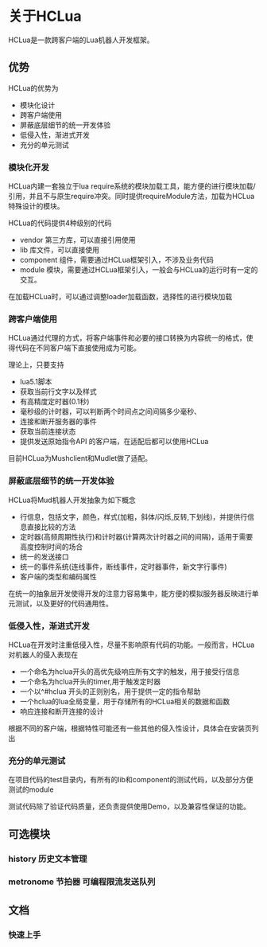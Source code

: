 # 关于HCLua

HCLua是一款跨客户端的Lua机器人开发框架。

## 优势
HCLua的优势为
* 模块化设计
* 跨客户端使用
* 屏蔽底层细节的统一开发体验
* 低侵入性，渐进式开发
* 充分的单元测试

### 模块化开发

HCLua内建一套独立于lua require系统的模块加载工具，能方便的进行模块加载/引用，并且不与原生require冲突。同时提供requireModule方法，加载为HCLua特殊设计的模块。

HCLua的代码提供4种级别的代码
* vendor 第三方库，可以直接引用使用
* lib 库文件，可以直接使用
* component 组件，需要通过HCLua框架引入，不涉及业务代码
* module 模块，需要通过HCLua框架引入，一般会与HCLua的运行时有一定的交互。

在加载HCLua时，可以通过调整loader加载函数，选择性的进行模块加载

### 跨客户端使用

HCLua通过代理的方式，将客户端事件和必要的接口转换为内容统一的格式，使得代码在不同客户端下直接使用成为可能。

理论上，只要支持
* lua5.1脚本
* 获取当前行文字以及样式
* 有高精度定时器(0.1秒)
* 毫秒级的计时器，可以判断两个时间点之间间隔多少毫秒、
* 连接和断开服务器的事件
* 获取当前连接状态
* 提供发送原始指令API
的客户端，在适配后都可以使用HCLua

目前HCLua为Mushclient和Mudlet做了适配。

### 屏蔽底层细节的统一开发体验

HCLua将Mud机器人开发抽象为如下概念

* 行信息，包括文字，颜色，样式(加粗，斜体/闪烁,反转,下划线)，并提供行信息直接比较的方法
* 定时器(高频周期性执行)和计时器(计算两次计时器之间的间隔)，适用于需要高度控制时间的场合
* 统一的发送接口
* 统一的事件系统(连线事件，断线事件，定时器事件，新文字行事件)
* 客户端的类型和编码属性

在统一的抽象层开发使得开发的注意力容易集中，能方便的模拟服务器反映进行单元测试，以及更好的代码通用性。

### 低侵入性，渐进式开发

HCLua在开发时注重低侵入性，尽量不影响原有代码的功能。一般而言，HCLua对机器人的侵入表现在
* 一个命名为hclua开头的高优先级响应所有文字的触发，用于接受行信息
* 一个命名为hclua开头的timer,用于触发定时器
* 一个以^#hclua 开头的正则别名，用于提供一定的指令帮助
* 一个hclua的lua全局变量，用于存储所有的HCLua相关的数据和函数
* 响应连接和断开连接的设计

根据不同的客户端，根据特性可能还有一些其他的侵入性设计，具体会在安装页列出

### 充分的单元测试

在项目代码的test目录内，有所有的lib和component的测试代码，以及部分方便测试的module

测试代码除了验证代码质量，还负责提供使用Demo，以及兼容性保证的功能。

## 可选模块

### history 历史文本管理

### metronome 节拍器 可编程限流发送队列

## 文档

### 快速上手